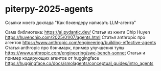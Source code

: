 # piterpy-2025-agents
Ссылки моего доклада "Как бэкендеру написать LLM-агента"

Сама библиотека: https://ai.pydantic.dev/
Статья из книги Chip Huyen https://huyenchip.com/2025/01/07/agents.html
Статья anthropic про агентов https://www.anthropic.com/engineering/building-effective-agents
Статья anthropic про бэнчмарк, пример улучшения тулы https://www.anthropic.com/engineering/swe-bench-sonnet
Статья и пример кодирующих агентов от huggingface https://huggingface.co/docs/smolagents/conceptual_guides/intro_agents
